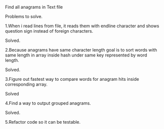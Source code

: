Find all anagrams in Text file

Problems to solve.

1.When i read lines from file, it reads them with endline character and shows question sign instead of foreign characters.

Solved.

2.Because anagrams have same character length goal is to sort words with same length in array inside hash under same key represented by word length.

Solved.

3.Figure out fastest way to compare words for anagram hits inside corresponding array.

Solved

4.Find a way to output grouped anagrams.

Solved.

5.Refactor code so it can be testable.



